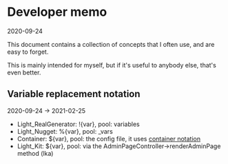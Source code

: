 Developer memo
==========
2020-09-24



This document contains a collection of concepts that I often use, and are easy to forget.

This is mainly intended for myself, but if it's useful to anybody else, that's even better.



Variable replacement notation
----------------
2020-09-24 -> 2021-02-25


- Light_RealGenerator: !{var}, pool: variables
- Light_Nugget: %{var}, pool: _vars
- Container: ${var}, pool: the config file, it uses [container notation](https://github.com/lingtalfi/Light/blob/master/personal/mydoc/pages/notation/container-notation.md)
- Light_Kit: ${var}, pool: via the AdminPageController->renderAdminPage method (lka)





